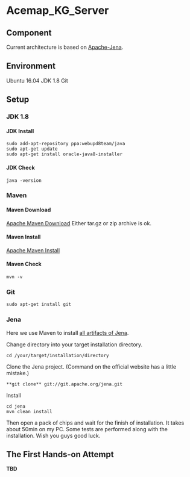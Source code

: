 # Acemap_KG_Server

## Component
Current architecture is based on [Apache-Jena](http://jena.apache.org/).

## Environment
Ubuntu 16.04
JDK 1.8
Git

## Setup
### JDK 1.8
#### JDK Install
    sudo add-apt-repository ppa:webupd8team/java
    sudo apt-get update
    sudo apt-get install oracle-java8-installer

#### JDK Check
    java -version

### Maven
#### Maven Download
[Apache Maven Download](http://maven.apache.org/download.cgi) Either tar.gz or zip archive is ok.
#### Maven Install
[Apache Maven Install](http://maven.apache.org/install.html)
#### Maven Check
    mvn -v

### Git
    sudo apt-get install git

### Jena
Here we use Maven to install [all artifacts of Jena](http://jena.apache.org/download/maven.html).

Change directory into your target installation directory.

    cd /your/target/installation/directory
Clone the Jena project. (Command on the official website has a little mistake.)

    **git clone** git://git.apache.org/jena.git
Install

    cd jena
    mvn clean install
    
Then open a pack of chips and wait for the finish of installation. It takes about 50min on my PC. Some tests are performed along with the installation. Wish you guys good luck.

## The First Hands-on Attempt
**TBD**
